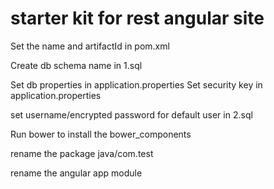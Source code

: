 # starter kit for rest angular site

Set the name and artifactId in pom.xml

Create db schema name in 1.sql

Set db properties in application.properties
Set security key in application.properties


set username/encrypted password for default user in 2.sql

Run bower to install the bower_components

rename the package java/com.test

rename the angular app module